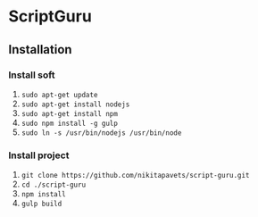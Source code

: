 # ScriptGuru

## Installation

### Install soft
1. `sudo apt-get update`
1. `sudo apt-get install nodejs`
1. `sudo apt-get install npm`
1. `sudo npm install -g gulp`
1. `sudo ln -s /usr/bin/nodejs /usr/bin/node`

### Install project
1. `git clone https://github.com/nikitapavets/script-guru.git`
1. `cd ./script-guru`
1. `npm install`
1. `gulp build`
